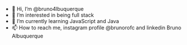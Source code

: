 - 👋 Hi, I’m @bruno4lbuquerque
- 👀 I’m interested in being full stack
- 🌱 I’m currently learning JavaScript and Java
- 📫 How to reach me, instagram profile @brunorofc and linkedin Bruno Albuquerque

<!---
bruno4lbuquerque/bruno4lbuquerque is a ✨ special ✨ repository because its `README.md` (this file) appears on your GitHub profile.
You can click the Preview link to take a look at your changes.
--->
